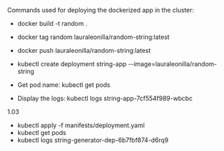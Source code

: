 Commands used for deploying the dockerized app in the cluster:

- docker build -t random . 
- docker tag random lauraleonilla/random-string:latest
- docker push lauraleonilla/random-string:latest 

- kubectl create deployment string-app --image=lauraleonilla/random-string
- Get pod name: kubectl get pods
- Display the logs: kubectl logs string-app-7cf554f989-wbcbc 


1.03

- kubectl apply -f manifests/deployment.yaml          
- kubectl get pods  
- kubectl  logs string-generator-dep-6b7fbf874-d6rq9